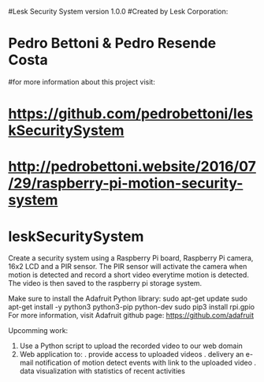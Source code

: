 #Lesk Security System version 1.0.0
#Created by Lesk Corporation:
#       Pedro Bettoni & Pedro Resende Costa
#for more information about this project visit:
# https://github.com/pedrobettoni/leskSecuritySystem
# http://pedrobettoni.website/2016/07/29/raspberry-pi-motion-security-system

# leskSecuritySystem
Create a security system using a Raspberry Pi board, Raspberry Pi camera, 16x2 LCD and a PIR sensor. The PIR sensor will activate the camera when motion is detected and record a short video everytime motion is detected. The video is then saved to the raspberry pi storage system.

Make sure to install the Adafruit Python library:
sudo apt-get update
sudo apt-get install -y python3 python3-pip python-dev
sudo pip3 install rpi.gpio
For more information, visit Adafruit github page: https://github.com/adafruit

Upcomming work:
1. Use a Python script to upload the recorded video to our web domain
2. Web application to:
   . provide access to uploaded videos
   . delivery an e-mail notification of motion detect events with link to the uploaded video
   . data visualization with statistics of recent activities
